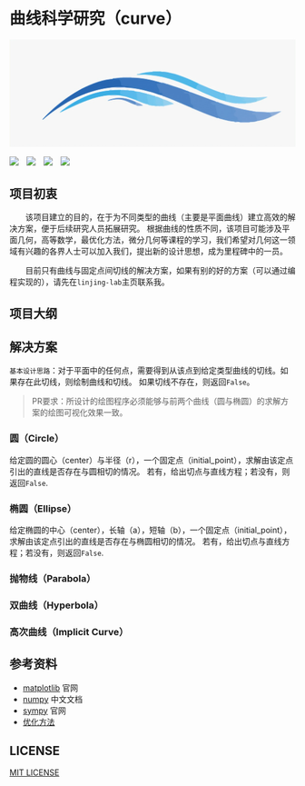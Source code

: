 # 曲线科学研究（curve）
<div align="center">
    <img src="./logo.jfif">
</div>

![](https://img.shields.io/badge/Code-Python-informational?style=flat&logo=python&logoColor=white&color=2bbc8a)&emsp;![](https://img.shields.io/badge/Community-PyPi-informational?style=flat&logo=pypi&logoColor=white&color=2bbc8a)&emsp;![](https://img.shields.io/badge/Tool-Anaconda-informational?style=flat&logo=anaconda&logoColor=white&color=2bbc8a)&emsp;![](https://img.shields.io/badge/Tool-Git-informational?style=flat&logo=git&logoColor=white&color=2bbc8a)

## 项目初衷
&emsp;&emsp;该项目建立的目的，在于为不同类型的曲线（主要是平面曲线）建立高效的解决方案，便于后续研究人员拓展研究。 根据曲线的性质不同，该项目可能涉及平面几何，高等数学，最优化方法，微分几何等课程的学习，我们希望对几何这一领域有兴趣的各界人士可以加入我们，提出新的设计思想，成为里程碑中的一员。

&emsp;&emsp;目前只有曲线与固定点间切线的解决方案，如果有别的好的方案（可以通过编程实现的），请先在`linjing-lab`主页联系我。

## 项目大纲

## 解决方案
`基本设计思路`：对于平面中的任何点，需要得到从该点到给定类型曲线的切线。如果存在此切线，则绘制曲线和切线。 如果切线不存在，则返回`False`。
> PR要求：所设计的绘图程序必须能够与前两个曲线（圆与椭圆）的求解方案的绘图可视化效果一致。

### 圆（Circle）
给定圆的圆心（center）与半径（r），一个固定点（initial_point），求解由该定点引出的直线是否存在与圆相切的情况。 若有，给出切点与直线方程；若没有，则返回`False`.

### 椭圆（Ellipse）
给定椭圆的中心（center），长轴（a），短轴（b），一个固定点（initial_point），求解由该定点引出的直线是否存在与椭圆相切的情况。 若有，给出切点与直线方程；若没有，则返回`False`.

### 抛物线（Parabola）

### 双曲线（Hyperbola）

### 高次曲线（Implicit Curve）

## 参考资料
* [matplotlib](https://matplotlib.org/) 官网
* [numpy](https://www.numpy.org.cn/) 中文文档
* [sympy](https://www.sympy.org/en/index.html) 官网
* [优化方法](https://github.com/linjing-lab/optimtool)

## LICENSE
[MIT LICENSE](./LICENSE)